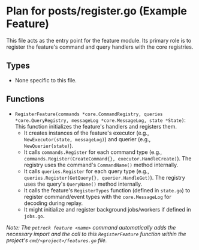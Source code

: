 # Plan for posts/register.go (Example Feature)

This file acts as the entry point for the feature module. Its primary role is to register the feature's command and query handlers with the core registries.

## Types

- None specific to this file.

## Functions

- `RegisterFeature(commands *core.CommandRegistry, queries *core.QueryRegistry, messageLog *core.MessageLog, state *State)`: This function initializes the feature's handlers and registers them.
    - It creates instances of the feature's executor (e.g., `NewExecutor(state, messageLog)`) and querier (e.g., `NewQuerier(state)`).
    - It calls `commands.Register` for each command type (e.g., `commands.Register(CreateCommand{}, executor.HandleCreate)`). The registry uses the command's `CommandName()` method internally.
    - It calls `queries.Register` for each query type (e.g., `queries.Register(GetQuery{}, querier.HandleGet)`). The registry uses the query's `QueryName()` method internally.
    - It calls the feature's `RegisterTypes` function (defined in `state.go`) to register command/event types with the `core.MessageLog` for decoding during replay.
    - It might initialize and register background jobs/workers if defined in `jobs.go`.

*Note: The `petrock feature <name>` command automatically adds the necessary import and the call to this `RegisterFeature` function within the project's `cmd/<project>/features.go` file.*
